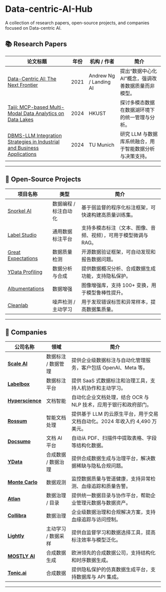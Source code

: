 # Data-centric-AI-Hub
A collection of research papers, open-source projects, and companies focused on Data-centric AI.

## 📚 Research Papers
| 论文标题 | 年份 | 机构 / 作者 | 简介 |
|-----------|------|--------------|------|
| [Data-Centric AI: The Next Frontier](https://landing.ai/data-centric-ai/) | 2021 | Andrew Ng / Landing AI | 提出“数据中心化 AI”概念，强调改善数据质量而非模型。 |
| [Taiji: MCP-based Multi-Modal Data Analytics on Data Lakes](https://arxiv.org/abs/2410.06661) | 2024 | HKUST | 探讨多模态数据在数据湖环境下的统一管理与分析。 |
| [DBMS-LLM Integration Strategies in Industrial and Business Applications](https://arxiv.org/abs/2406.08022) | 2024 | TU Munich | 研究 LLM 与数据库系统融合，用于智能数据分析与决策支持。 |

---

## 🧩 Open-Source Projects

| 项目名称 | 类型 | 简介 |
|-----------|------|------|
| [Snorkel AI](https://snorkel.ai) | 数据编程 / 标注自动化 | 基于弱监督的程序化标注框架，可快速构建高质量训练集。 |
| [Label Studio](https://labelstud.io) | 通用数据标注平台 | 支持多模态标注（文本、图像、音频、视频），可用于模型微调与 RAG。 |
| [Great Expectations](https://greatexpectations.io) | 数据质量检测 | 开源数据验证框架，可自动发现和报告数据问题。 |
| [YData Profiling](https://ydata.ai) | 数据分析与合成 | 提供数据概况分析、合成数据生成功能，支持隐私保护。 |
| [Albumentations](https://albumentations.ai) | 数据增强 | 图像增强库，支持 100+ 变换，用于模型鲁棒性提升。 |
| [Cleanlab](https://cleanlab.ai) | 噪声检测 / 主动学习 | 用于发现错误标签和异常样本，提高数据集质量。 |

---

## 🏢 Companies

| 公司名称 | 领域 | 简介 |
|-----------|------|------|
| [**Scale AI**](https://scale.com) | 数据标注 / 数据管理 | 提供企业级数据标注与自动化管理服务，客户包括 OpenAI、Meta 等。 |
| [**Labelbox**](https://labelbox.com) | 数据标注平台 | 提供 SaaS 式数据标注和治理工具，支持人机协作和主动学习。 |
| [**Hyperscience**](https://www.hyperscience.com) | 文档智能 | 自动化企业文档处理，结合 OCR 与 NLP 技术，应用于银行和政府部门。 |
| [**Rossum**](https://rossum.ai) | 智能文档处理 | 提供基于 LLM 的云原生平台，用于交易文档自动化。2024 年收入约 4,490 万美元。 |
| [**Docsumo**](https://www.docsumo.com) | 文档 AI 平台 | 自动从 PDF、扫描件中提取表格、字段等结构化数据。 |
| [**YData**](https://ydata.ai) | 合成数据 / 数据治理 | 提供合成数据生成与治理平台，解决数据稀缺与隐私合规问题。 |
| [**Monte Carlo**](https://www.montecarlodata.com) | 数据观测 | 监控数据质量与管道健康，支持异常检测、血缘追踪和质量告警。 |
| [**Atlan**](https://atlan.com) | 数据治理 / 目录 | 提供统一数据目录与协作平台，帮助企业管理元数据与数据资产。 |
| [**Collibra**](https://www.collibra.com) | 数据治理 | 企业级数据治理和合规解决方案，支持血缘追踪与访问控制。 |
| [**Lightly**](https://www.lightly.ai) | 主动学习 / 数据采样 | 提供自监督学习和数据选择工具，提高标注效率与模型泛化。 |
| [**MOSTLY AI**](https://mostly.ai) | 合成数据生成 | 欧洲领先的合成数据公司，支持结构化和时序数据生成。 |
| [**Tonic.ai**](https://www.tonic.ai) | 合成数据 | 提供隐私保护的仿真数据生成平台，支持数据库与 API 集成。 |

---
